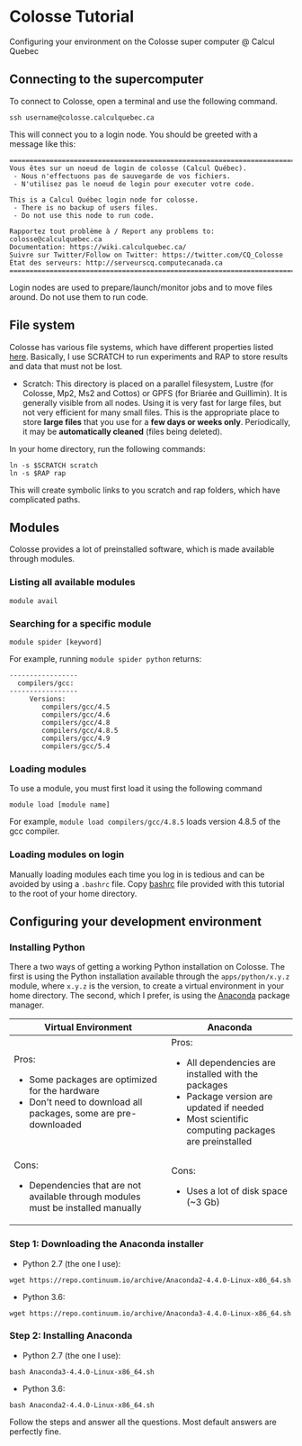 # Colosse Tutorial
Configuring your environment on the Colosse super computer @ Calcul Quebec

## Connecting to the supercomputer

To connect to Colosse, open a terminal and use the following command.
```
ssh username@colosse.calculquebec.ca
```
This will connect you to a login node. You should be greeted with a message like this:
```
===========================================================================
Vous êtes sur un noeud de login de colosse (Calcul Québec).
 - Nous n'effectuons pas de sauvegarde de vos fichiers.
 - N'utilisez pas le noeud de login pour executer votre code.

This is a Calcul Québec login node for colosse.
 - There is no backup of users files.
 - Do not use this node to run code.

Rapportez tout problème à / Report any problems to: colosse@calculquebec.ca
Documentation: https://wiki.calculquebec.ca/
Suivre sur Twitter/Follow on Twitter: https://twitter.com/CQ_Colosse
État des serveurs: http://serveurscq.computecanada.ca
===========================================================================
```

Login nodes are used to prepare/launch/monitor jobs and to move files around. Do not use them to run code.

## File system

Colosse has various file systems, which have different properties listed [here](https://wiki.calculquebec.ca/w/Utiliser_l%27espace_de_stockage/en#tab=tab2). Basically, I use SCRATCH to run experiments and RAP to store results and data that must not be lost.

* Scratch: This directory is placed on a parallel filesystem, Lustre (for Colosse, Mp2, Ms2 and Cottos) or GPFS (for Briarée and Guillimin). It is generally visible from all nodes. Using it is very fast for large files, but not very efficient for many small files. This is the appropriate place to store **large files** that you use for a **few days or weeks only**. Periodically, it may be **automatically cleaned** (files being deleted).

In your home directory, run the following commands:
```
ln -s $SCRATCH scratch
ln -s $RAP rap
```
This will create symbolic links to you scratch and rap folders, which have complicated paths.

## Modules

Colosse provides a lot of preinstalled software, which is made available through modules.

### Listing all available modules
`module avail`

### Searching for a specific module
`module spider [keyword]`

For example, running `module spider python` returns:
```
-----------------
  compilers/gcc:
-----------------
     Versions:
        compilers/gcc/4.5
        compilers/gcc/4.6
        compilers/gcc/4.8
        compilers/gcc/4.8.5
        compilers/gcc/4.9
        compilers/gcc/5.4
```

### Loading modules

To use a module, you must first load it using the following command
```
module load [module name]
```

For example, `module load compilers/gcc/4.8.5` loads version 4.8.5 of the gcc compiler.

### Loading modules on login

Manually loading modules each time you log in is tedious and can be avoided by using a `.bashrc` file. Copy [bashrc](.bashrc) file provided with this tutorial to the root of your home directory.

## Configuring your development environment


### Installing Python

There a two ways of getting a working Python installation on Colosse. The first is using the Python installation available through the `apps/python/x.y.z` module, where `x.y.z` is the version, to create a virtual environment in your home directory. The second, which I prefer, is using the [Anaconda](https://www.continuum.io/downloads) package manager.

| Virtual Environment                                                                        | Anaconda |
|--------------------------------------------------------------------------------------------|----------|
| Pros: <ul><li>Some packages are optimized for the hardware</li><li>Don't need to download all packages, some are pre-downloaded</li></ul> | Pros: <ul><li>All dependencies are installed with the packages</li>  <li>Package version are updated if needed</li>  <li>Most scientific computing packages are preinstalled</li></ul>        |
| Cons: <ul><li>Dependencies that are not available through modules must be installed manually</li></ul> | Cons: <ul><li>Uses a lot of disk space (~3 Gb)</li></ul>         |

### Step 1: Downloading the Anaconda installer

* Python 2.7 (the one I use): 
```
wget https://repo.continuum.io/archive/Anaconda2-4.4.0-Linux-x86_64.sh
```
* Python 3.6: 
```
wget https://repo.continuum.io/archive/Anaconda3-4.4.0-Linux-x86_64.sh
```

### Step 2: Installing Anaconda

* Python 2.7 (the one I use): 
```
bash Anaconda3-4.4.0-Linux-x86_64.sh 
```
* Python 3.6: 
```
bash Anaconda2-4.4.0-Linux-x86_64.sh 
```

Follow the steps and answer all the questions. Most default answers are perfectly fine.
